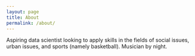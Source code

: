 ```yaml
---
layout: page
title: About
permalink: /about/
---
```


Aspiring data scientist looking to apply skills in the fields of social issues, urban issues, and sports (namely basketball).  Musician by night.